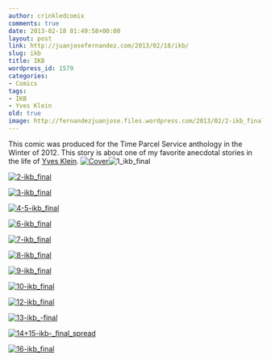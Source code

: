 ```yaml
---
author: crinkledcomix
comments: true
date: 2013-02-18 01:49:58+00:00
layout: post
link: http://juanjosefernandez.com/2013/02/18/ikb/
slug: ikb
title: IKB
wordpress_id: 1579
categories:
- Comics
tags:
- IKB
- Yves Klein
old: true
image: http://fernandezjuanjose.files.wordpress.com/2013/02/2-ikb_final.gif
---
```


This comic was produced for the Time Parcel Service anthology in the Winter of 2012. This story is about one of my favorite anecdotal stories in the life of [Yves Klein](http://en.wikipedia.org/wiki/Yves_Klein).
[![Cover](http://fernandezjuanjose.files.wordpress.com/2013/02/cover.gif)](http://fernandezjuanjose.files.wordpress.com/2013/02/cover.gif)![1_ikb_final](http://fernandezjuanjose.files.wordpress.com/2013/02/1_ikb_final.gif)

[![2-ikb_final](http://fernandezjuanjose.files.wordpress.com/2013/02/2-ikb_final.gif)](http://fernandezjuanjose.files.wordpress.com/2013/02/2-ikb_final.gif)

[![3-ikb_final](http://fernandezjuanjose.files.wordpress.com/2013/02/3-ikb_final.gif)](http://fernandezjuanjose.files.wordpress.com/2013/02/3-ikb_final.gif)


[![4-5-ikb_final](http://fernandezjuanjose.files.wordpress.com/2013/02/4-5-ikb_final.gif)](http://fernandezjuanjose.files.wordpress.com/2013/02/4-5-ikb_final.gif)


[![6-ikb_final](http://fernandezjuanjose.files.wordpress.com/2013/02/6-ikb_final.gif)](http://fernandezjuanjose.files.wordpress.com/2013/02/6-ikb_final.gif)

[![7-ikb_final](http://fernandezjuanjose.files.wordpress.com/2013/02/7-ikb_final.gif)](http://fernandezjuanjose.files.wordpress.com/2013/02/7-ikb_final.gif)

[![8-ikb_final](http://fernandezjuanjose.files.wordpress.com/2013/02/8-ikb_final.gif)](http://fernandezjuanjose.files.wordpress.com/2013/02/8-ikb_final.gif)

[![9-ikb_final](http://fernandezjuanjose.files.wordpress.com/2013/02/9-ikb_final.gif)](http://fernandezjuanjose.files.wordpress.com/2013/02/9-ikb_final.gif)

[![10-ikb_final](http://fernandezjuanjose.files.wordpress.com/2013/02/10-ikb_final.gif)](http://fernandezjuanjose.files.wordpress.com/2013/02/10-ikb_final.gif)

[![12-ikb_final](http://fernandezjuanjose.files.wordpress.com/2013/02/12-ikb_final.gif)](http://fernandezjuanjose.files.wordpress.com/2013/02/12-ikb_final.gif)

[![13-ikb_-final](http://fernandezjuanjose.files.wordpress.com/2013/02/13-ikb_-final.gif)](http://fernandezjuanjose.files.wordpress.com/2013/02/13-ikb_-final.gif)

[![14+15-ikb-_final_spread](http://fernandezjuanjose.files.wordpress.com/2013/02/1415-ikb-_final_spread.gif)](http://fernandezjuanjose.files.wordpress.com/2013/02/1415-ikb-_final_spread.gif)

[![16-ikb_final](http://fernandezjuanjose.files.wordpress.com/2013/02/16-ikb_final.gif)](http://fernandezjuanjose.files.wordpress.com/2013/02/16-ikb_final.gif)
